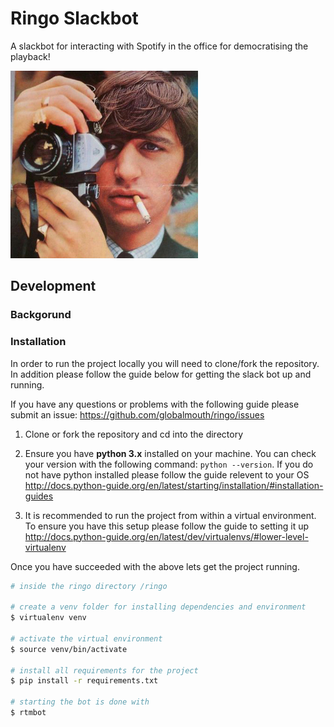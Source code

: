 # Ringo Slackbot

A slackbot for interacting with Spotify in the office for democratising the playback!

<img src="/screenshot/ringo_starr.jpg" width="300" alt="Ringo Starr" />


## Development

### Backgorund


### Installation

In order to run the project locally you will need to clone/fork the repository. In addition please follow the guide below for getting the slack bot up and running.

If you have any questions or problems with the following guide please submit an issue: https://github.com/globalmouth/ringo/issues

1. Clone or fork the repository and cd into the directory

2. Ensure you have **python 3.x** installed on your machine. You can check your version with the following command:  `python --version`. If you do not have python installed please follow the guide relevent to your OS http://docs.python-guide.org/en/latest/starting/installation/#installation-guides

3. It is recommended to run the project from within a virtual environment. To ensure you have this setup please follow the guide to setting it up http://docs.python-guide.org/en/latest/dev/virtualenvs/#lower-level-virtualenv


Once you have succeeded with the above lets get the project running.

```bash
# inside the ringo directory /ringo

# create a venv folder for installing dependencies and environment 
$ virtualenv venv

# activate the virtual environment
$ source venv/bin/activate

# install all requirements for the project
$ pip install -r requirements.txt

# starting the bot is done with
$ rtmbot
```